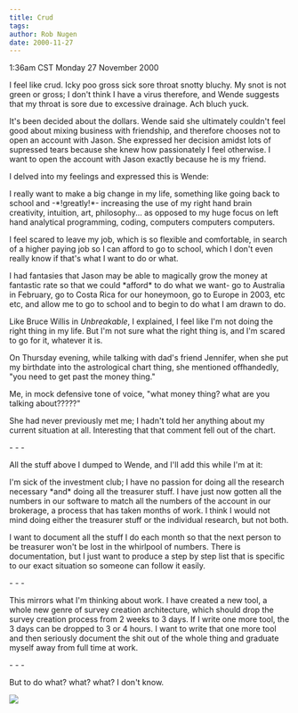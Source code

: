 ```yaml
---
title: Crud
tags: 
author: Rob Nugen
date: 2000-11-27
---
```


<title>Bluchy</title>
<p class=date>1:36am CST Monday 27 November 2000

<p>I feel like crud.  Icky poo gross sick sore throat snotty bluchy.
My snot is not green or gross; I don't think I have a virus therefore,
and Wende suggests that my throat is sore due to excessive drainage.
Ach bluch yuck.

<p>It's been decided about the dollars.  Wende said she ultimately
couldn't feel good about mixing business with friendship, and
therefore chooses not to open an account with Jason.  She expressed
her decision amidst lots of supressed tears because she knew how
passionately I feel otherwise.  I want to open the account with Jason
exactly because he is my friend.

<p>I delved into my feelings and expressed this is Wende:

<p>I really want to make a big change in my life, something like going
back to school and -*!</em>greatly</em>!*- increasing the use of my
right hand brain creativity, intuition, art, philosophy... as opposed
to my huge focus on left hand analytical programming, coding,
computers computers computers.

<p>I feel scared to leave my job, which is so flexible and
comfortable, in search of a higher paying job so I can afford to go to
school, which I don't even really know if that's what I want to do or
what.

<p>I had fantasies that Jason may be able to magically grow the money
at fantastic rate so that we could *afford* to do what we want- go to
Australia in February, go to Costa Rica for our honeymoon, go to
Europe in 2003, etc etc, and allow me to go to school and to begin to
do what I am drawn to do.

<p>Like Bruce Willis in <em>Unbreakable</em>, I explained, I feel like
I'm not doing the right thing in my life.  But I'm not sure what the
right thing is, and I'm scared to go for it, whatever it is.

<p>On Thursday evening, while talking with dad's friend Jennifer, when
she put my birthdate into the astrological chart thing, she mentioned
offhandedly, "you need to get past the money thing."

<p>Me, in mock defensive tone of voice, "what money thing?  what are
you talking about?????"

<p>She had never previously met me; I hadn't told her anything about
my current situation at all.  Interesting that that comment fell out
of the chart.

<p>- - -

<p>All the stuff above I dumped to Wende, and I'll add this while I'm
at it:

<p>I'm sick of the investment club; I have no passion for doing all
the research necessary *and* doing all the treasurer stuff.  I have
just now gotten all the numbers in our software to match all the
numbers of the account in our brokerage, a process that has taken
months of work.  I think I would not mind doing either the treasurer
stuff or the individual research, but not both.

<p>I want to document all the stuff I do each month so that the next
person to be treasurer won't be lost in the whirlpool of numbers.
There is documentation, but I just want to produce a step by step list
that is specific to our exact situation so someone can follow it
easily.

<p>- - -

<p>This mirrors what I'm thinking about work.  I have created a new
tool, a whole new genre of survey creation architecture, which should
drop the survey creation process from 2 weeks to 3 days.  If I write
one more tool, the 3 days can be dropped to 3 or 4 hours.  I want to
write that one more tool and then seriously document the shit out of
the whole thing and graduate myself away from full time at work.

<p>- - -

<p>But to do what?  what?  what?  I don't know.

<p><img src='/images/rob/wL-ROB.gif'>

